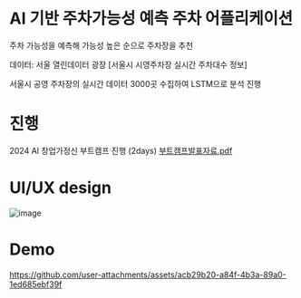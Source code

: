 # AI 기반 주차가능성 예측 주차 어플리케이션

주차 가능성을 예측해 가능성 높은 순으로 주차장을 추천

데이터: 서울 열린데이터 광장 [서울시 시영주차장 실시간 주차대수 정보]

서울시 공영 주차장의 실시간 데이터 3000곳 수집하여 LSTM으로 분석 진행

# 진행
2024 AI 창업가정신 부트캠프 진행 (2days)
[부트캠프발표자료.pdf](https://github.com/user-attachments/files/18643821/default.pdf)

# UI/UX design
![image](https://github.com/user-attachments/assets/30fdc26d-fd7c-4588-a538-f3a5e895df36)

# Demo
https://github.com/user-attachments/assets/acb29b20-a84f-4b3a-89a0-1ed685ebf39f

